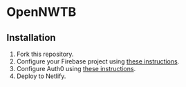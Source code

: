 # OpenNWTB
## Installation
1. Fork this repository.
2. Configure your Firebase project using [these instructions](https://open.nwtb.io/dbsetup/).
3. Configure Auth0 using [these instructions](https://open.nwtb.io/auth0setup/).
4. Deploy to Netlify.
